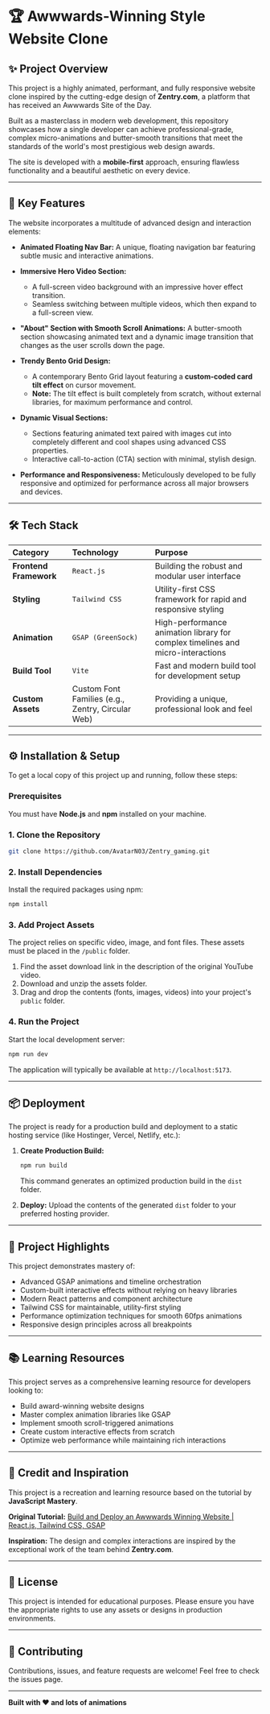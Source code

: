 # 🏆 Awwwards-Winning Style Website Clone

## ✨ Project Overview

This project is a highly animated, performant, and fully responsive website clone inspired by the cutting-edge design of **Zentry.com**, a platform that has received an Awwwards Site of the Day.

Built as a masterclass in modern web development, this repository showcases how a single developer can achieve professional-grade, complex micro-animations and butter-smooth transitions that meet the standards of the world's most prestigious web design awards.

The site is developed with a **mobile-first** approach, ensuring flawless functionality and a beautiful aesthetic on every device.

---

## 🚀 Key Features

The website incorporates a multitude of advanced design and interaction elements:

* **Animated Floating Nav Bar:** A unique, floating navigation bar featuring subtle music and interactive animations.

* **Immersive Hero Video Section:**
  * A full-screen video background with an impressive hover effect transition.
  * Seamless switching between multiple videos, which then expand to a full-screen view.

* **"About" Section with Smooth Scroll Animations:** A butter-smooth section showcasing animated text and a dynamic image transition that changes as the user scrolls down the page.

* **Trendy Bento Grid Design:**
  * A contemporary Bento Grid layout featuring a **custom-coded card tilt effect** on cursor movement.
  * **Note:** The tilt effect is built completely from scratch, without external libraries, for maximum performance and control.

* **Dynamic Visual Sections:**
  * Sections featuring animated text paired with images cut into completely different and cool shapes using advanced CSS properties.
  * Interactive call-to-action (CTA) section with minimal, stylish design.

* **Performance and Responsiveness:** Meticulously developed to be fully responsive and optimized for performance across all major browsers and devices.

---

## 🛠️ Tech Stack

| Category | Technology | Purpose |
|:---------|:-----------|:--------|
| **Frontend Framework** | `React.js` | Building the robust and modular user interface |
| **Styling** | `Tailwind CSS` | Utility-first CSS framework for rapid and responsive styling |
| **Animation** | `GSAP (GreenSock)` | High-performance animation library for complex timelines and micro-interactions |
| **Build Tool** | `Vite` | Fast and modern build tool for development setup |
| **Custom Assets** | Custom Font Families (e.g., Zentry, Circular Web) | Providing a unique, professional look and feel |

---

## ⚙️ Installation & Setup

To get a local copy of this project up and running, follow these steps:

### Prerequisites

You must have **Node.js** and **npm** installed on your machine.

### 1. Clone the Repository

```bash
git clone https://github.com/AvatarN03/Zentry_gaming.git
```

### 2. Install Dependencies

Install the required packages using npm:

```bash
npm install
```

### 3. Add Project Assets

The project relies on specific video, image, and font files. These assets must be placed in the `/public` folder.

1. Find the asset download link in the description of the original YouTube video.
2. Download and unzip the assets folder.
3. Drag and drop the contents (fonts, images, videos) into your project's `public` folder.

### 4. Run the Project

Start the local development server:

```bash
npm run dev
```

The application will typically be available at `http://localhost:5173`.

---

## 📦 Deployment

The project is ready for a production build and deployment to a static hosting service (like Hostinger, Vercel, Netlify, etc.):

1. **Create Production Build:**
   ```bash
   npm run build
   ```
   This command generates an optimized production build in the `dist` folder.

2. **Deploy:** Upload the contents of the generated `dist` folder to your preferred hosting provider.

---

## 🎨 Project Highlights

This project demonstrates mastery of:

- Advanced GSAP animations and timeline orchestration
- Custom-built interactive effects without relying on heavy libraries
- Modern React patterns and component architecture
- Tailwind CSS for maintainable, utility-first styling
- Performance optimization techniques for smooth 60fps animations
- Responsive design principles across all breakpoints

---

## 📚 Learning Resources

This project serves as a comprehensive learning resource for developers looking to:

- Build award-winning website designs
- Master complex animation libraries like GSAP
- Implement smooth scroll-triggered animations
- Create custom interactive effects from scratch
- Optimize web performance while maintaining rich interactions

---

## 🙏 Credit and Inspiration

This project is a recreation and learning resource based on the tutorial by **JavaScript Mastery**.

**Original Tutorial:** [Build and Deploy an Awwwards Winning Website | React.js, Tailwind CSS, GSAP](http://www.youtube.com/watch?v=zA9r5zTllx4)

**Inspiration:** The design and complex interactions are inspired by the exceptional work of the team behind **Zentry.com**.

---

## 📄 License

This project is intended for educational purposes. Please ensure you have the appropriate rights to use any assets or designs in production environments.

---

## 🤝 Contributing

Contributions, issues, and feature requests are welcome! Feel free to check the issues page.

---

**Built with ❤️ and lots of animations**